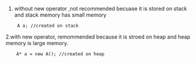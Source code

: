 1. without new operator ,not recommended becuase it is stored on stack and stack memory has small memory

        A a; //created on stack
  

2.with new operator, remommended because it is stroed on heap and heap memory is large memory.

        A* a = new A(); //created on heap
